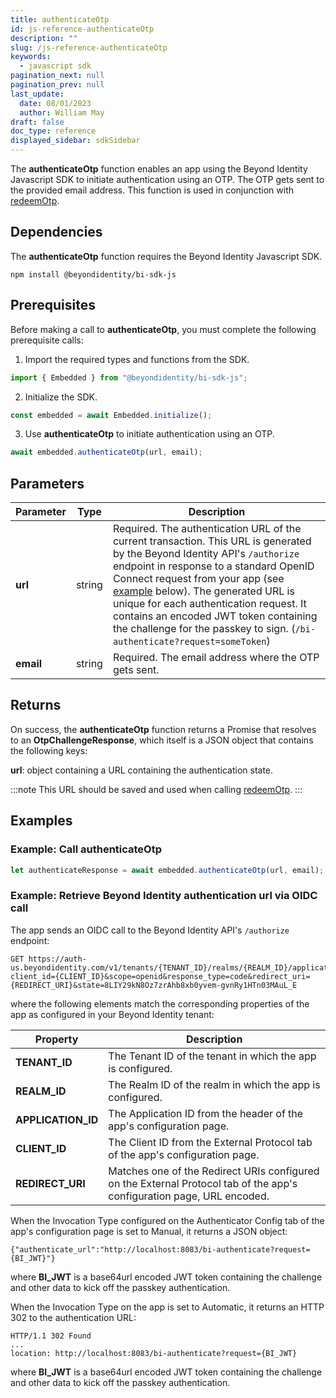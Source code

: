 ```yaml
---
title: authenticateOtp
id: js-reference-authenticateOtp
description: ""
slug: /js-reference-authenticateOtp
keywords:
  - javascript sdk
pagination_next: null
pagination_prev: null
last_update:
  date: 08/01/2023
  author: William May
draft: false
doc_type: reference
displayed_sidebar: sdkSidebar
---
```


The **authenticateOtp** function enables an app using the Beyond Identity Javascript SDK to initiate authentication using an OTP. The OTP gets sent to the provided email address. This function is used in conjunction with [redeemOtp](js-reference-redeemOtp).

## Dependencies

The **authenticateOtp** function requires the Beyond Identity Javascript SDK.

```
npm install @beyondidentity/bi-sdk-js
```

## Prerequisites

Before making a call to **authenticateOtp**, you must complete the following prerequisite calls:

1. Import the required types and functions from the SDK.

  ```javascript
  import { Embedded } from "@beyondidentity/bi-sdk-js";
  ```

2. Initialize the SDK.

  ```javascript
  const embedded = await Embedded.initialize();
  ```

3. Use **authenticateOtp** to initiate authentication using an OTP.

  ```javascript
  await embedded.authenticateOtp(url, email);
  ```

## Parameters

| Parameter | Type | Description |
| --- | --- | --- |
| **url** | string | Required. The authentication URL of the current transaction. This URL is generated by the Beyond Identity API's `/authorize` endpoint in response to a standard OpenID Connect request from your app (see [example](#example:-retrieve-beyond-identity-authentication-url-via-oidc-call) below). The generated URL is unique for each authentication request. It contains an encoded JWT token containing the challenge for the passkey to sign. (`/bi-authenticate?request=someToken`) |
| **email** | string | Required. The email address where the OTP gets sent. |

## Returns

On success, the **authenticateOtp** function returns a Promise that resolves to an **OtpChallengeResponse**, which itself is a JSON object that contains the following keys:

**url**: object containing a URL containing the authentication state.

:::note
This URL should be saved and used when calling [redeemOtp](js-reference-redeemOtp).
:::

## Examples

### Example: Call **authenticateOtp**

```javascript
let authenticateResponse = await embedded.authenticateOtp(url, email);
```

### Example: Retrieve Beyond Identity authentication url via OIDC call

The app sends an OIDC call to the Beyond Identity API's `/authorize` endpoint:

```
GET https://auth-us.beyondidentity.com/v1/tenants/{TENANT_ID}/realms/{REALM_ID}/applications/{APPLICATION_ID}/authorize?client_id={CLIENT_ID}&scope=openid&response_type=code&redirect_uri={REDIRECT_URI}&state=8LIY29kN8Oz7zrAhb8xb0yvem-gvnRy1HTn03MAuL_E
```

where the following elements match the corresponding properties of the app as configured in your Beyond Identity tenant:

| Property | Description |
| --- | --- |
| **TENANT_ID** | The Tenant ID of the tenant in which the app is configured. |
| **REALM_ID** | The Realm ID of the realm in which the app is configured. |
| **APPLICATION_ID** | The Application ID from the header of the app's configuration page. |
| **CLIENT_ID** | The Client ID from the External Protocol tab of the app's configuration page. |
| **REDIRECT_URI** | Matches one of the Redirect URIs configured on the External Protocol tab of the app's configuration page, URL encoded. |

When the Invocation Type configured on the Authenticator Config tab of the app's configuration page is set to Manual, it returns a JSON object:

```
{"authenticate_url":"http://localhost:8083/bi-authenticate?request={BI_JWT}"}
```

where **BI_JWT** is a base64url encoded JWT token containing the challenge and other data to kick off the passkey authentication.

When the Invocation Type on the app is set to Automatic, it returns an HTTP 302 to the authentication URL:

```
HTTP/1.1 302 Found
...
location: http://localhost:8083/bi-authenticate?request={BI_JWT}
```

where **BI_JWT** is a base64url encoded JWT token containing the challenge and other data to kick off the passkey authentication.
